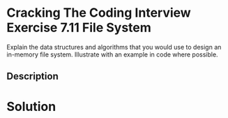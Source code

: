 # Cracking The Coding Interview Exercise 7.11 File System

Explain the data structures and algorithms that you would use to design an in-memory
file system. Illustrate with an example in code where possible.

## Description


# Solution
